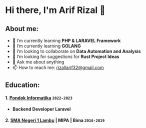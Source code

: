 # Hi there, I'm Arif Rizal 👋
## About me:

- 🌱 I’m currently learning **PHP & LARAVEL Framework**
- 🌱 I’m currently learning **GOLANG**
- 👯 I’m looking to collaborate on **Data Automation and Analysis**
- 🤔 I’m looking for suggestions for **Rust Project Ideas**
- 💬 Ask me about anything
- 📫 How to reach me: [rizallarif32@gmail.com](mailto:rizallarif32@gmail.com)

## Education:

#### 1. [Pondok Informatika](https://pondokinformatika.id/) `2022-2023`
   - **Backend Developer Laravel**
 #### 2. [SMA Negeri 1 Lambu](https://akupintar.id/sekolah/-/cari-sekolah/detail_sekolah/sman-1-lambu/83397130) | MIPA | Bima `2016-2019`

[webdev]: https://github.com/arif-rizal1122
